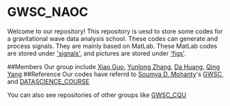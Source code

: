 # GWSC_NAOC
Welcome to our repository! This repository is uesd to store some codes for a gravitational wave data analysis school. 
These codes can generate and process signals. They are mainly based on MatLab. 
These MatLab codes are stored under ['signals'](https://github.com/guoxiaowhu/GWSC_NAOC/tree/main/signals), and pictures are stored under ['figs'](https://github.com/guoxiaowhu/GWSC_NAOC/tree/main/figs).

##Members
Our group include [Xiao Guo](https://github.com/guoxiaowhu), [Yunlong Zhang](https://github.com/zhangyunlong001), [Da Huang](https://github.com/huangda300), [Qing Yang](https://github.com/yQing-121)
##Reference
Our codes have referrd to [Soumya D. Mohanty](https://github.com/mohanty-sd)'s [GWSC](https://github.com/mohanty-sd/GWSC), and [DATASCIENCE_COURSE](https://github.com/mohanty-sd/DATASCIENCE_COURSE)

You can also see repositories of other groups like [GWSC_CQU](https://github.com/gwsccqu/GWSC_CQU)
